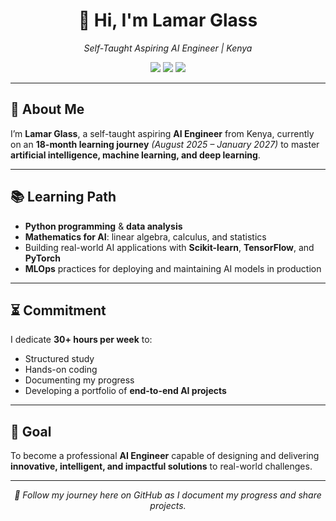 <!-- Banner Section -->
<div align="center">
  <h1>👋 Hi, I'm <strong>Lamar Glass</strong></h1>
  <p><em>Self-Taught Aspiring AI Engineer | Kenya</em></p>
  
  <img src="https://img.shields.io/badge/AI%20Engineering-In%20Progress-blue?style=for-the-badge" />
  <img src="https://img.shields.io/badge/Learning%20Hours-30%2B%2Fweek-brightgreen?style=for-the-badge" />
  <img src="https://img.shields.io/badge/Coding%20Since-2025-orange?style=for-the-badge" />
</div>

---

## 📖 About Me
I’m **Lamar Glass**, a self-taught aspiring **AI Engineer** from Kenya, currently on an **18-month learning journey** *(August 2025 – January 2027)* to master **artificial intelligence, machine learning, and deep learning**.

---

## 📚 Learning Path
- **Python programming** & **data analysis**
- **Mathematics for AI**: linear algebra, calculus, and statistics
- Building real-world AI applications with **Scikit-learn**, **TensorFlow**, and **PyTorch**
- **MLOps** practices for deploying and maintaining AI models in production

---

## ⏳ Commitment
I dedicate **30+ hours per week** to:
- Structured study
- Hands-on coding
- Documenting my progress
- Developing a portfolio of **end-to-end AI projects**

---

## 🎯 Goal
To become a professional **AI Engineer** capable of designing and delivering **innovative, intelligent, and impactful solutions** to real-world challenges.

---

<div align="center">
  <i>📌 Follow my journey here on GitHub as I document my progress and share projects.</i>
</div>
